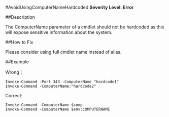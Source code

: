 #AvoidUsingComputerNameHardcoded 
**Severity Level: Error**


##Description

The ComputerName parameter of a cmdlet should not be hardcoded as this will expose sensitive information about the system.

##How to Fix

Please consider using full cmdlet name instead of alias. 

##Example

Wrong： 

	Invoke-Command -Port 343 -ComputerName "hardcode1"
	Invoke-Command -ComputerName:"hardcode2"


Correct: 

	Invoke-Command -ComputerName $comp
	Invoke-Command -ComputerName $env:COMPUTERNAME

